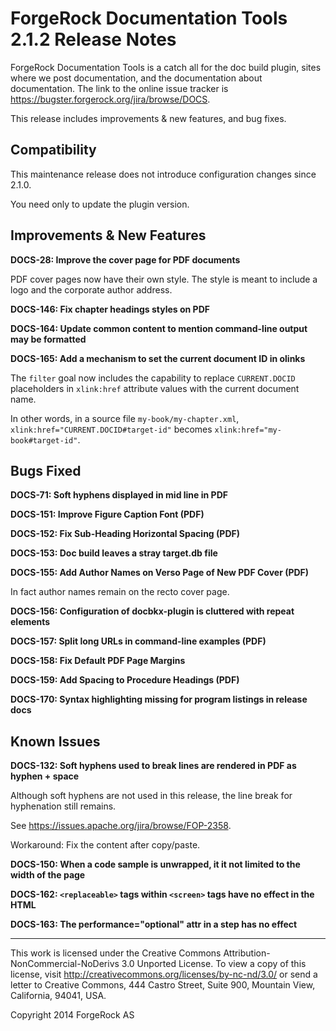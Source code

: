 # ForgeRock Documentation Tools 2.1.2 Release Notes

ForgeRock Documentation Tools is a catch all for the doc build plugin,
sites where we post documentation, and the documentation about
documentation. The link to the online issue tracker is
<https://bugster.forgerock.org/jira/browse/DOCS>.

This release includes improvements & new features, and bug fixes.

## Compatibility

This maintenance release does not introduce configuration changes since 2.1.0.

You need only to update the plugin version.


## Improvements & New Features

**DOCS-28: Improve the cover page for PDF documents**

PDF cover pages now have their own style.
The style is meant to include a logo and the corporate author address.

**DOCS-146: Fix chapter headings styles on PDF**

**DOCS-164: Update common content to mention command-line output may be formatted**

**DOCS-165: Add a mechanism to set the current document ID in olinks**

The `filter` goal now includes the capability
to replace `CURRENT.DOCID` placeholders in `xlink:href` attribute values
with the current document name.

In other words, in a source file `my-book/my-chapter.xml`,
`xlink:href="CURRENT.DOCID#target-id"` becomes `xlink:href="my-book#target-id"`.


## Bugs Fixed

**DOCS-71: Soft hyphens displayed in mid line in PDF**

**DOCS-151: Improve Figure Caption Font (PDF)**

**DOCS-152: Fix Sub-Heading Horizontal Spacing (PDF)**

**DOCS-153: Doc build leaves a stray target.db file**

**DOCS-155: Add Author Names on Verso Page of New PDF Cover (PDF)**

In fact author names remain on the recto cover page.

**DOCS-156: Configuration of docbkx-plugin is cluttered with repeat elements**

**DOCS-157: Split long URLs in command-line examples (PDF)**

**DOCS-158: Fix Default PDF Page Margins**

**DOCS-159: Add Spacing to Procedure Headings (PDF)**

**DOCS-170: Syntax highlighting missing for program listings in release docs**


## Known Issues

**DOCS-132: Soft hyphens used to break lines are rendered in PDF as hyphen + space**

Although soft hyphens are not used in this release,
the line break for hyphenation still remains.

See <https://issues.apache.org/jira/browse/FOP-2358>.

Workaround: Fix the content after copy/paste.

**DOCS-150: When a code sample is unwrapped, it it not limited to the width of the page**

**DOCS-162: `<replaceable>` tags within `<screen>` tags have no effect in the HTML**

**DOCS-163: The performance="optional" attr in a step has no effect**


* * *

This work is licensed under the Creative Commons
Attribution-NonCommercial-NoDerivs 3.0 Unported License.
To view a copy of this license, visit
<http://creativecommons.org/licenses/by-nc-nd/3.0/>
or send a letter to Creative Commons, 444 Castro Street,
Suite 900, Mountain View, California, 94041, USA.

Copyright 2014 ForgeRock AS
